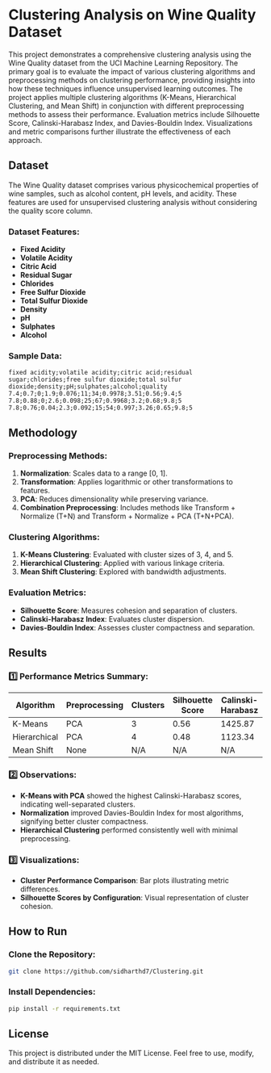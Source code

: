# Clustering Analysis on Wine Quality Dataset

This project demonstrates a comprehensive clustering analysis using the Wine Quality dataset from the UCI Machine Learning Repository. The primary goal is to evaluate the impact of various clustering algorithms and preprocessing methods on clustering performance, providing insights into how these techniques influence unsupervised learning outcomes.
The project applies multiple clustering algorithms (K-Means, Hierarchical Clustering, and Mean Shift) in conjunction with different preprocessing methods to assess their performance. Evaluation metrics include Silhouette Score, Calinski-Harabasz Index, and Davies-Bouldin Index. Visualizations and metric comparisons further illustrate the effectiveness of each approach.

## Dataset
The Wine Quality dataset comprises various physicochemical properties of wine samples, such as alcohol content, pH levels, and acidity. These features are used for unsupervised clustering analysis without considering the quality score column.

### Dataset Features:
- **Fixed Acidity**
- **Volatile Acidity**
- **Citric Acid**
- **Residual Sugar**
- **Chlorides**
- **Free Sulfur Dioxide**
- **Total Sulfur Dioxide**
- **Density**
- **pH**
- **Sulphates**
- **Alcohol**

### Sample Data:
```csv
fixed acidity;volatile acidity;citric acid;residual sugar;chlorides;free sulfur dioxide;total sulfur dioxide;density;pH;sulphates;alcohol;quality
7.4;0.7;0;1.9;0.076;11;34;0.9978;3.51;0.56;9.4;5
7.8;0.88;0;2.6;0.098;25;67;0.9968;3.2;0.68;9.8;5
7.8;0.76;0.04;2.3;0.092;15;54;0.997;3.26;0.65;9.8;5
```

## Methodology

### Preprocessing Methods:
1. **Normalization**: Scales data to a range [0, 1].
2. **Transformation**: Applies logarithmic or other transformations to features.
3. **PCA**: Reduces dimensionality while preserving variance.
4. **Combination Preprocessing**: Includes methods like Transform + Normalize (T+N) and Transform + Normalize + PCA (T+N+PCA).

### Clustering Algorithms:
1. **K-Means Clustering**: Evaluated with cluster sizes of 3, 4, and 5.
2. **Hierarchical Clustering**: Applied with various linkage criteria.
3. **Mean Shift Clustering**: Explored with bandwidth adjustments.

### Evaluation Metrics:
- **Silhouette Score**: Measures cohesion and separation of clusters.
- **Calinski-Harabasz Index**: Evaluates cluster dispersion.
- **Davies-Bouldin Index**: Assesses cluster compactness and separation.

## Results

### 1️⃣ Performance Metrics Summary:
| Algorithm      | Preprocessing | Clusters | Silhouette Score | Calinski-Harabasz | Davies-Bouldin |
|----------------|---------------|----------|------------------|-------------------|----------------|
| K-Means        | PCA           | 3        | 0.56             | 1425.87           | 0.56          |
| Hierarchical   | PCA           | 4        | 0.48             | 1123.34           | 0.68          |
| Mean Shift     | None          | N/A      | N/A              | N/A               | N/A           |

### 2️⃣ Observations:
- **K-Means with PCA** showed the highest Calinski-Harabasz scores, indicating well-separated clusters.
- **Normalization** improved Davies-Bouldin Index for most algorithms, signifying better cluster compactness.
- **Hierarchical Clustering** performed consistently well with minimal preprocessing.

### 3️⃣ Visualizations:
- **Cluster Performance Comparison**: Bar plots illustrating metric differences.
- **Silhouette Scores by Configuration**: Visual representation of cluster cohesion.

## How to Run

### Clone the Repository:
```bash
git clone https://github.com/sidharthd7/Clustering.git
```

### Install Dependencies:
```bash
pip install -r requirements.txt
```


## License
This project is distributed under the MIT License. Feel free to use, modify, and distribute it as needed.

